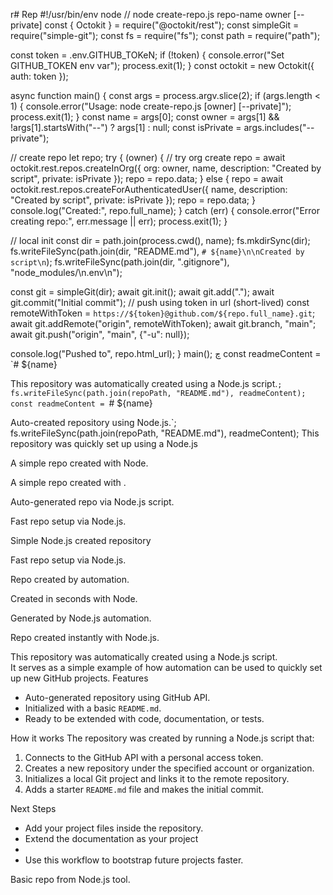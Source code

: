 r# Rep
#!/usr/bin/env node
// node create-repo.js repo-name owner [--private]
const { Octokit } = require("@octokit/rest");
const simpleGit = require("simple-git");
const fs = require("fs");
const path = require("path");

const token = .env.GITHUB_TOKeN;
if (!token) {
  console.error("Set GITHUB_TOKEN env var");
  process.exit(1);
}
const octokit = new Octokit({ auth: token });

async function main() {
  const args = process.argv.slice(2);
  if (args.length < 1) {
    console.error("Usage: node create-repo.js <name> [owner] [--private]");
    process.exit(1);
  }
  const name = args[0];
  const owner = args[1] && !args[1].startsWith("--") ? args[1] : null;
  const isPrivate = args.includes("--private");

  // create repo
  let repo;
  try {
     (owner) {
      // try org create
      repo = await octokit.rest.repos.createInOrg({
        org: owner,
        name,
        description: "Created by script",
        private: isPrivate
      });
      repo = repo.data;
    } else {
      repo = await octokit.rest.repos.createForAuthenticatedUser({
        name,
        description: "Created by script",
        private: isPrivate
      });
      repo = repo.data;
    }
    console.log("Created:", repo.full_name);
  } catch (err) {
    console.error("Error creating repo:", err.message || err);
    process.exit(1);
  }

  // local init
  const dir = path.join(process.cwd(), name);
  fs.mkdirSync(dir);
  fs.writeFileSync(path.join(dir, "README.md"), `# ${name}\n\nCreated by script\n`);
  fs.writeFileSync(path.join(dir, ".gitignore"), "node_modules/\n.env\n");

  const git = simpleGit(dir);
  await git.init();
  await git.add(".");
  await git.commit("Initial commit");
  // push using token in url (short-lived)
  const remoteWithToken = `https://${token}@github.com/${repo.full_name}.git`;
  await git.addRemote("origin", remoteWithToken);
  await git.branch, "main";
  await git.push("origin", "main", {"-u": null});

  console.log("Pushed to", repo.html_url);
}
main();
چ
const readmeContent = `# ${name}

This repository was automatically created using a Node.js script.`;
fs.writeFileSync(path.join(repoPath, "README.md"), readmeContent);
const readmeContent = `# ${name}

Auto-created repository using Node.js.`;
fs.writeFileSync(path.join(repoPath, "README.md"), readmeContent);
This repository was quickly set up using a Node.js

A simple repo created with Node.


A simple repo created with .

Auto-generated repo via Node.js script.

Fast repo setup via Node.js.


Simple Node.js created repository

Fast repo setup via Node.js.


Repo created by automation.

Created in seconds with Node.

Generated by Node.js automation.


Repo created instantly with Node.js.

This repository was automatically created using a Node.js script.  
It serves as a simple example of how automation can be used to quickly set up new GitHub projects.
 Features
- Auto-generated repository using GitHub API.
- Initialized with a basic `README.md`.
- Ready to be extended with code, documentation, or tests.

How it works
The repository was created by running a Node.js script that:
1. Connects to the GitHub API with a personal access token.
2. Creates a new repository under the specified account or organization.
3. Initializes a local Git project and links it to the remote repository.
4. Adds a starter `README.md` file and makes the initial commit.

Next Steps
- Add your project files inside the repository.
- Extend the documentation as your project
- 
- Use this workflow to bootstrap future projects faster.
  
Basic repo from Node.js tool.


